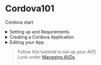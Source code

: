 # Cordova101
Cordova start 

<details>  
<summary>  
Setting up and Requirements
</summary>  

 > What you'll need  

 1. [Node JS](https://nodejs.org/en/download/) which is a Javascript runtime environment that allows for execution of aync network applications 
 2. [Android SDK](https://dl.google.com/android/repository/sdk-tools-windows-3859397.zip) which is a host of tools that allow a developer to interface with and acces Native Android SDKs  -->Will provide proper download link 
 3. [Java JDK](http://www.oracle.com/technetwork/java/javase/downloads/jdk8-downloads-2133151.html)  
 4. [Gradle](https://gradle.org/install/) A build to for Java projects

 ### Notes 
 + NodeJS comes with a package maanger called `npm`  
 + Install *Cordova* via *npm* by opening the _NodeJS Command Console_ (Search for *Node* from your operating system's search module and select the *Node Commandline Tool*)  
 ![alt Search for Node](node.png) 
 + Install Cordova by running this command from the Node terminal 
 ```bash 
 npm i -g cordova 
 ```
+ Use [this tutorial](http://docs.oracle.com/javase/7/docs/webnotes/install/windows/jdk-installation-windows.html) to learn how to configure Java on Windows  
+ For Linux Users [use this tutorial](https://www.digitalocean.com/community/tutorials/how-to-install-java-on-ubuntu-with-apt-get) 
+ Ensure *Gradle* , *Node* and *Java* are properly installed 
```bash 
gradle -v
``` 
```bash 
java -version
``` 
```bash 
node -v 
``` 
Running the above commands from the terminal or commandline should give version number for each tool. 
+ Refer to [this tutorial](https://www3.ntu.edu.sg/home/ehchua/programming/android/Android_HowTo.html) to help you setup Android and Java 
+ Ensure your Android SDK installation resembles the given images (Run as Admin)  
![alt Search for SDK](sdkSr.png)  
![alt Extras](sdkExtras.png)  

![alt Tools](sdkPack.png)  

![alt API19](sdkAPI19.png) 


+ Ensure you have all tools installed 
![alt Tools Setup](sdkTools.png) 
+ Ensure at least API 19 is installed 
+ Ensure all *Extras*  are installed as well 
 
+ Running `cordova` should give commandline options 
```bash 
cordova 
``` 

 
</details> 
 
<details>  
<summary>
Creating a Cordova Application  
</summary> 
 
 1. Use the following command to scaffold a new application named *MyApp* of package id *com.my.app* in your directory of choice (Internet is required)
 ```bash 
 cordova create MyApp com.my.app 
 ``` 
![alt Create App](Setup.png) 
2. Your `MyApp` should have a bunch files 
![alt App Dir](setup2.png) 
3. The good stuff happens in the `www` folder 
![alt WWW folder](setup3.png) 
4. To add support for all platoforms,run the following command (Internet is required)
```bash
cordova platform add android windows ios
```
This will add support for *Android* ,*Windows* and *iOS*
You can add individual platforms by running 
```bash 
cordova platform android 
``` 
The above adds only support for Android 
![alt Platforms](setup4.png) 
5. You'll see platforms in the `platforms` folder 
![alt Plats](setup5.png) 
6. To build your app for installation (basically to create an *.apk* file for installation) run the following command 
```bash 
cordova build android 
```
![alt Build](setup6.png) 
7. If everything went well you should get a success message ,you can go to the apk path (normally _/platforms/android/build/outputs/apks/_) ,take the apk file and install in your phone
![alt Success](setup7.png) 
8. To run the app in an Android with *USB Debugging enabled* run the following command after connecting your phone to yor PC via USB 
```bash 
cordova run android 
```
</details> 
 
<details> 
<summary> 
Editing your App
</summary> 
 
+ Open the `www` folder using your favorite Text Editor eg [Visual Studio Code](https://code.visualstudio.com/) or [Sublime Text](https://www.sublimetext.com/3) or [Atom](https://atom.io/) 
+ In this folder you should find 
 
    |www  

        -css  // Style files to define how your app looks ...css files go here 

        -img  // Static assets ..Images such as icons,logos go here

        -js   // Your app logic running on Javascript ,all .js files go here

        -index.html  // What is seen when your app runs 
         
 
+ ![alt Javascript](js.png) 
+ ![alt CSS](css.png)
+ ![alt Images](imgs.png) 
+ ![alt UI](index.png) 
</details>  

> Follow this tutotrial to set up your AVD  
Look under [Managing AVDs](https://www.codeproject.com/Articles/800701/Setting-Up-Your-Android-Development-Environment)
